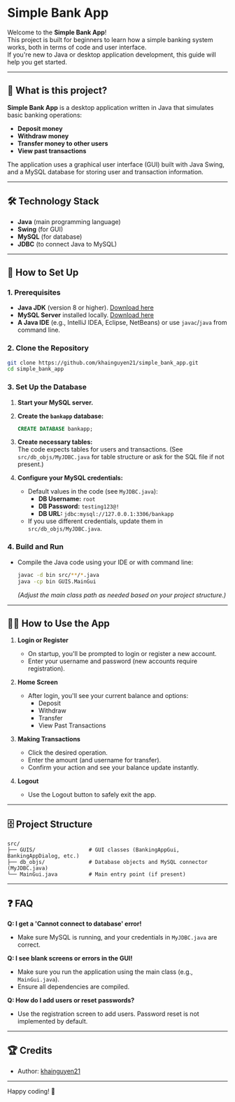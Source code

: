 # Simple Bank App

Welcome to the **Simple Bank App**!  
This project is built for beginners to learn how a simple banking system works, both in terms of code and user interface.  
If you're new to Java or desktop application development, this guide will help you get started.

---

## 📌 What is this project?

**Simple Bank App** is a desktop application written in Java that simulates basic banking operations:
- **Deposit money**
- **Withdraw money**
- **Transfer money to other users**
- **View past transactions**

The application uses a graphical user interface (GUI) built with Java Swing, and a MySQL database for storing user and transaction information.

---

## 🛠️ Technology Stack

- **Java** (main programming language)
- **Swing** (for GUI)
- **MySQL** (for database)
- **JDBC** (to connect Java to MySQL)

---

## 🚀 How to Set Up

### 1. Prerequisites

- **Java JDK** (version 8 or higher). [Download here](https://www.oracle.com/java/technologies/downloads/)
- **MySQL Server** installed locally. [Download here](https://dev.mysql.com/downloads/mysql/)
- **A Java IDE** (e.g., IntelliJ IDEA, Eclipse, NetBeans) or use `javac`/`java` from command line.

### 2. Clone the Repository

```bash
git clone https://github.com/khainguyen21/simple_bank_app.git
cd simple_bank_app
```

### 3. Set Up the Database

1. **Start your MySQL server.**
2. **Create the `bankapp` database:**

   ```sql
   CREATE DATABASE bankapp;
   ```

3. **Create necessary tables:**  
   The code expects tables for users and transactions. (See `src/db_objs/MyJDBC.java` for table structure or ask for the SQL file if not present.)

4. **Configure your MySQL credentials:**  
   - Default values in the code (see `MyJDBC.java`):
     - **DB Username:** `root`
     - **DB Password:** `testing123@!`
     - **DB URL:** `jdbc:mysql://127.0.0.1:3306/bankapp`
   - If you use different credentials, update them in `src/db_objs/MyJDBC.java`.

### 4. Build and Run

- Compile the Java code using your IDE or with command line:

  ```bash
  javac -d bin src/**/*.java
  java -cp bin GUIS.MainGui
  ```

  *(Adjust the main class path as needed based on your project structure.)*

---

## 🧑‍💻 How to Use the App

1. **Login or Register**
   - On startup, you'll be prompted to login or register a new account.
   - Enter your username and password (new accounts require registration).

2. **Home Screen**
   - After login, you'll see your current balance and options:
     - Deposit
     - Withdraw
     - Transfer
     - View Past Transactions

3. **Making Transactions**
   - Click the desired operation.
   - Enter the amount (and username for transfer).
   - Confirm your action and see your balance update instantly.

4. **Logout**
   - Use the Logout button to safely exit the app.

---

## 🗄️ Project Structure

```
src/
├── GUIS/                 # GUI classes (BankingAppGui, BankingAppDialog, etc.)
├── db_objs/              # Database objects and MySQL connector (MyJDBC.java)
└── MainGui.java          # Main entry point (if present)
```

---

## ❓ FAQ

**Q: I get a 'Cannot connect to database' error!**
- Make sure MySQL is running, and your credentials in `MyJDBC.java` are correct.

**Q: I see blank screens or errors in the GUI!**
- Make sure you run the application using the main class (e.g., `MainGui.java`).  
- Ensure all dependencies are compiled.

**Q: How do I add users or reset passwords?**
- Use the registration screen to add users. Password reset is not implemented by default.

---

## 🏆 Credits

- Author: [khainguyen21](https://github.com/khainguyen21)

---

Happy coding! 🚀
